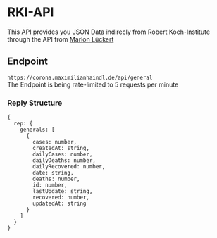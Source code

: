 # RKI-API

This API provides you JSON Data indirecly from Robert Koch-Institute through the API from [Marlon Lückert](https://github.com/marlon360/rki-covid-api)

## Endpoint

`https://corona.maximilianhaindl.de/api/general`  
The Endpoint is being rate-limited to 5 requests per minute

### Reply Structure

```
{
  rep: {
    generals: [
      {
        cases: number,
        createdAt: string,
        dailyCases: number,
        dailyDeaths: number,
        dailyRecovered: number,
        date: string,
        deaths: number,
        id: number,
        lastUpdate: string,
        recovered: number,
        updatedAt: string
      }
    ]
  }
}
```
